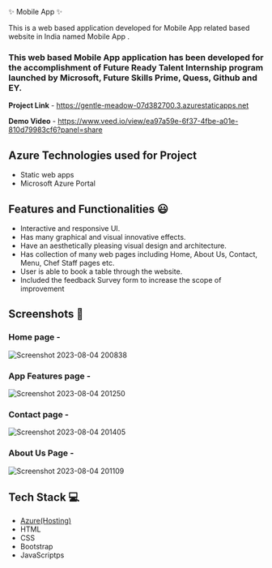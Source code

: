 ✨ Mobile App  ✨

This is a web based application developed for  Mobile App related based website in India named Mobile App .

### This web based Mobile App application has been developed for the accomplishment of Future Ready Talent Internship program launched by Microsoft, Future Skills Prime, Quess, Github and EY.


**Project Link** - https://gentle-meadow-07d382700.3.azurestaticapps.net


**Demo Video** -  https://www.veed.io/view/ea97a59e-6f37-4fbe-a01e-810d79983cf6?panel=share

## Azure Technologies used for Project
- Static web apps
- Microsoft Azure Portal

## Features and Functionalities 😃

- Interactive and responsive UI.
- Has many graphical and visual innovative effects.
- Have an aesthetically pleasing visual design and architecture.
- Has collection of many web pages including Home, About Us, Contact, Menu, Chef Staff pages etc.
- User is able to book a table through the website.
- Included the feedback Survey form to increase the scope of improvement 

## Screenshots 📸
### Home page -   

![Screenshot 2023-08-04 200838](https://github.com/BonuGayathri/Project2/assets/138792341/c3523204-7776-4f06-a223-b1a0fd4dd365)

### App Features page -

![Screenshot 2023-08-04 201250](https://github.com/BonuGayathri/Project2/assets/138792341/f6d2bdbb-583d-4f6b-b9af-c65691422e64)


### Contact page -
![Screenshot 2023-08-04 201405](https://github.com/BonuGayathri/Project2/assets/138792341/55c929b9-1fdf-4c84-8a41-6397db0d6d08)


### About Us Page -

![Screenshot 2023-08-04 201109](https://github.com/BonuGayathri/Project2/assets/138792341/62520f13-289b-4edc-a704-85752806e3a3)


## Tech Stack 💻

- [Azure(Hosting)](https://azure.microsoft.com/en-in/features/azure-portal/)
- HTML
- CSS
- Bootstrap
- JavaScriptps
